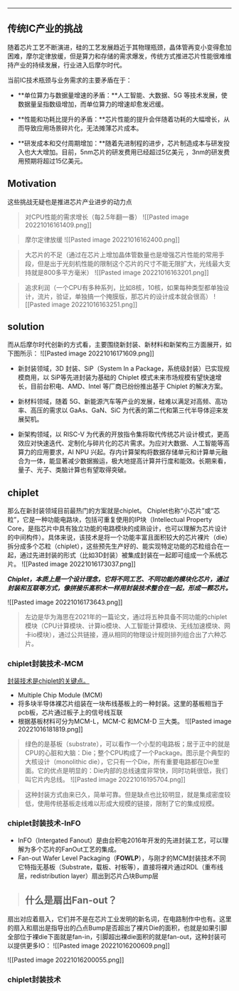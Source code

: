 ---
## 传统IC产业的挑战
随着芯片工艺不断演进，硅的工艺发展趋近于其物理瓶颈，晶体管再变小变得愈加困难，摩尔定律放缓，但是算力和存储的需求爆发，传统方式推进芯片性能很难维持产业的持续发展，行业进入后摩尔时代。

当前IC技术瓶颈与业务需求的主要矛盾在于：  

-   **单位算力与数据量增速的矛盾：**人工智能、大数据、5G 等技术发展，使数据量呈指数级增加，而单位算力的增速却愈发迟缓。

-   **性能和功耗比提升的矛盾：**芯片性能的提升会伴随着功耗的大幅增长，从而导致应用场景碎片化，无法摊薄芯片成本。

-  **研发成本和交付周期增加：**随着先进制程的进步，芯片制造成本与研发投入也大大增加。目前，5nm芯片的研发费用已经超过5亿美元 ，3nm的研发费用预期将超过15亿美元。

## Motivation
这些挑战无疑也是推进芯片产业进步的动力点

> 对CPU性能的需求增长（每2.5年翻一番）
![[Pasted image 20221016161409.png]]

> 摩尔定律放缓
![[Pasted image 20221016162400.png]]

> 大芯片的不足（通过在芯片上增加晶体管数量也是增强芯片性能的常用手段，但是出于光刻机性能的限制这个芯片的尺寸不能无限扩大，光线最大支持就是800多平方毫米）
![[Pasted image 20221016163201.png]]

> 追求利润（一个CPU有多种系列，比如8核，10核，如果每种类型都单独设计，流片，验证，单独搞一个掩膜版，那芯片的设计成本就会很高）
![[Pasted image 20221016163251.png]]

## solution

而从后摩尔时代创新的方式看，主要围绕新封装、新材料和新架构三方面展开，如下图所示：
![[Pasted image 20221016171609.png]]
-   新封装领域，3D 封装、SiP（System In a Package，系统级封装）已实现规模商用，以 SiP等先进封装为基础的 Chiplet 模式未来市场规模有望快速增长，目前台积电、AMD、Intel 等厂商已纷纷推出基于 Chiplet 的解决方案。

-   新材料领域，随着 5G、新能源汽车等产业的发展，硅难以满足对高频、高功率、高压的需求以 GaAs、GaN、SiC 为代表的第二代和第三代半导体迎来发展契机。

-   新架构领域，以 RISC-V 为代表的开放指令集将取代传统芯片设计模式，更高效应对快速迭代、定制化与碎片化的芯片需求。为应对大数据、人工智能等高算力的应用要求，AI NPU 兴起。存内计算架构将数据存储单元和计算单元融合为一体，能显著减少数据搬运，极大地提高计算并行度和能效。长期来看，量子、光子、类脑计算也有望取得突破。

## chiplet
那么在新封装领域目前最热门的方案就是chiplet。
Chiplet也称“小芯片”或“芯粒”，它是一种功能电路块，包括可重复使用的IP块（Intellectual Property Core，是指芯片中具有独立功能的电路模块的成熟设计，也可以理解为芯片设计的中间构件）。具体来说，该技术是将一个功能丰富且面积较大的芯片裸片（die）拆分成多个芯粒（chiplet），这些预先生产好的、能实现特定功能的芯粒组合在一起，通过先进封装的形式（比如3D封装）被集成封装在一起即可组成一个系统芯片。
![[Pasted image 20221016173037.png]]

***Chiplet，本质上是一个设计理念，它将不同工艺、不同功能的模块化芯片，通过封装和互联等方式，像拼接乐高积木一样用封装技术整合在一起，形成一颗芯片。***

![[Pasted image 20221016173643.png]]
> 左边是华为海思在2021年的一篇论文，通过将五种具备不同功能的chiplet模块（CPU计算模块、计算io模块、人工智能计算模块、无线加速模块、网卡io模块），通过公共链接，遵从相同的物理设计规则排列组合出了六种芯片。

### chiplet封装技术-MCM
<u>封装技术是chiplet的关键点。</u>
- Multiple Chip Module (MCM)
- 将多块半导体裸芯片组装在一块布线基板上的一种封装。这里的基板相当于pcb板，芯片通过板子上的信号线互联
- 根据基板材料可分为MCM-L，MCM-C 和MCM-D 三大类。
![[Pasted image 20221016181819.png]]
> 绿色的是基板（substrate），可以看作一个小型的电路板；居于正中的就是CPU的心脏和大脑：Die；整个CPU构成了一个Package。图示是个典型的大核设计（monolithic die），它只有一个Die，所有重要电路都在Die里面。它的优点是明显的：Die内部的总线速度非常快，同时功耗很低，我们叫它片内总线。
![[Pasted image 20221016195704.png]]

> 这种封装方式由来已久，简单可靠。但是缺点也比较明显，就是集成密度较低，使用传统基板走线难以形成大规模的链接，限制了它的集成规模。

### chiplet封装技术-InFO
- InFO（Intergated Fanout）是由台积电2016年开发的先进封装工艺，可以理解为多个芯片的FanOut工艺的集成。
- Fan-out Wafer Level Packaging（**FOWLP**），与刚才的MCM封装技术不同它特指无基板（Substrate，载板、衬板等），直接将裸片通过RDL（重布线层，redistribution layer）扇出到芯片凸块Bump层

> ## 什么是扇出Fan-out？
扇出对应着扇入，它们并不是在芯片工业发明的新名词，在电路制作中也有。这里的扇入和扇出是指导出的凸点Bump是否超出了裸片Die的面积，也就是如果引脚全部位于裸die下面就是fan-in，引脚超出裸die面积的就是fan-out，这种封装可以提供更多IO：
![[Pasted image 20221016200609.png]]

![[Pasted image 20221016200055.png]]

### chiplet封装技术